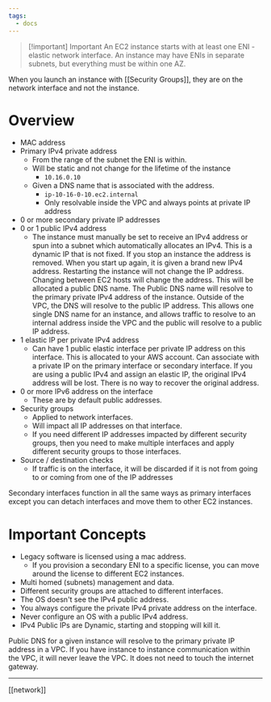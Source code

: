 ```yaml
---
tags:
  - docs
---
```


>[!important] Important
>An EC2 instance starts with at least one ENI - elastic network interface. An instance may have ENIs in separate subnets, but everything must be within one AZ.

When you launch an instance with [[Security Groups]], they are on the network interface and not the instance.


# Overview

-   MAC address
-   Primary IPv4 private address
    -   From the range of the subnet the ENI is within.
    -   Will be static and not change for the lifetime of the instance
        -   `10.16.0.10`
    -   Given a DNS name that is associated with the address.
        -   `ip-10-16-0-10.ec2.internal`
        -   Only resolvable inside the VPC and always points at private IP address
-   0 or more secondary private IP addresses
-   0 or 1 public IPv4 address
    -   The instance must manually be set to receive an IPv4 address or spun into a subnet which automatically allocates an IPv4. This is a dynamic IP that is not fixed. If you stop an instance the address is removed. When you start up again, it is given a brand new IPv4 address. Restarting the instance will not change the IP address. Changing between EC2 hosts will change the address. This will be allocated a public DNS name. The Public DNS name will resolve to the primary private IPv4 address of the instance. Outside of the VPC, the DNS will resolve to the public IP address. This allows one single DNS name for an instance, and allows traffic to resolve to an internal address inside the VPC and the public will resolve to a public IP address.
-   1 elastic IP per private IPv4 address
    -   Can have 1 public elastic interface per private IP address on this interface. This is allocated to your AWS account. Can associate with a private IP on the primary interface or secondary interface. If you are using a public IPv4 and assign an elastic IP, the original IPv4 address will be lost. There is no way to recover the original address.
-   0 or more IPv6 address on the interface
    -   These are by default public addresses.
-   Security groups
    -   Applied to network interfaces.
    -   Will impact all IP addresses on that interface.
    -   If you need different IP addresses impacted by different security groups, then you need to make multiple interfaces and apply different security groups to those interfaces.
-   Source / destination checks
    -   If traffic is on the interface, it will be discarded if it is not from going to or coming from one of the IP addresses

Secondary interfaces function in all the same ways as primary interfaces except you can detach interfaces and move them to other EC2 instances.

# Important Concepts

-   Legacy software is licensed using a mac address.
    -   If you provision a secondary ENI to a specific license, you can move around the license to different EC2 instances.
-   Multi homed (subnets) management and data.
-   Different security groups are attached to different interfaces.
-   The OS doesn't see the IPv4 public address.
-   You always configure the private IPv4 private address on the interface.
-   Never configure an OS with a public IPv4 address.
-   IPv4 Public IPs are Dynamic, starting and stopping will kill it.

Public DNS for a given instance will resolve to the primary private IP address in a VPC. If you have instance to instance communication within the VPC, it will never leave the VPC. It does not need to touch the internet gateway.


___
[[network]] 
